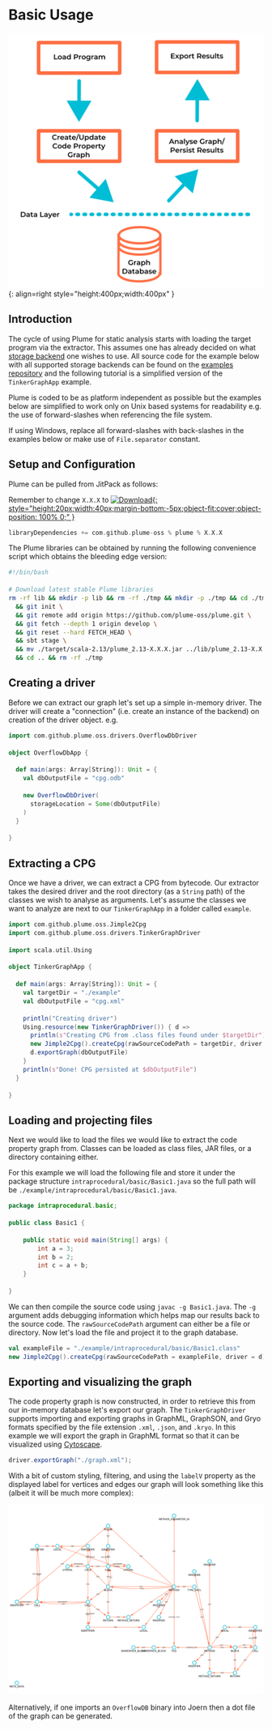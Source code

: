 # Basic Usage

![Basic Process](../assets/images/getting-started/basic-process.png){: align=right style="height:400px;width:400px" }

## Introduction

The cycle of using Plume for static analysis starts with loading the target program via the
extractor. This assumes one has already decided on what [storage
backend](../storage-backends/introduction.md) one wishes to use. All source code for the example
below with all supported storage backends can be found on the [examples
repository](https://github.com/plume-oss/plume-examples) and the following tutorial is a simplified
version of the `TinkerGraphApp` example. 

Plume is coded to be as platform independent as possible but the examples below are simplified to
work only on Unix based systems for readability e.g. the use of forward-slashes when referencing the
file system. 

If using Windows, replace all forward-slashes with back-slashes in the examples below or make use of
`File.separator` constant.

## Setup and Configuration

Plume can be pulled from JitPack as follows:

Remember to change `X.X.X` to [![Download](https://jitpack.io/v/plume-oss/plume.svg){: style="height:20px;width:40px;margin-bottom:-5px;object-fit:cover;object-position: 100% 0;" }](https://jitpack.io/#plume-oss/plume)

```sbt
libraryDependencies += com.github.plume-oss % plume % X.X.X
```

The Plume libraries can be obtained by running the following convenience script which obtains the
bleeding edge version:

```bash
#!/bin/bash

# Download latest stable Plume libraries
rm -rf lib && mkdir -p lib && rm -rf ./tmp && mkdir -p ./tmp && cd ./tmp \
  && git init \
  && git remote add origin https://github.com/plume-oss/plume.git \
  && git fetch --depth 1 origin develop \
  && git reset --hard FETCH_HEAD \
  && sbt stage \
  && mv ./target/scala-2.13/plume_2.13-X.X.X.jar ../lib/plume_2.13-X.X.X.jar \
  && cd .. && rm -rf ./tmp
```

## Creating a driver

Before we can extract our graph let's set up a simple in-memory driver. The driver will create a
"connection" (i.e. create an instance of the backend) on creation of the driver object. e.g.

```scala
import com.github.plume.oss.drivers.OverflowDbDriver

object OverflowDbApp {

  def main(args: Array[String]): Unit = {
    val dbOutputFile = "cpg.odb"

    new OverflowDbDriver(
      storageLocation = Some(dbOutputFile)
    )
  }

}
```

## Extracting a CPG

Once we have a driver, we can extract a CPG from bytecode. Our extractor takes the desired driver
and the root directory (as a `String` path) of the classes we wish to analyse as arguments. Let's
assume the classes we want to analyze are next to our `TinkerGraphApp` in a folder called `example`.

```scala
import com.github.plume.oss.Jimple2Cpg
import com.github.plume.oss.drivers.TinkerGraphDriver

import scala.util.Using

object TinkerGraphApp {

  def main(args: Array[String]): Unit = {
    val targetDir = "./example"
    val dbOutputFile = "cpg.xml"

    println("Creating driver")
    Using.resource(new TinkerGraphDriver()) { d =>
      println(s"Creating CPG from .class files found under $targetDir")
      new Jimple2Cpg().createCpg(rawSourceCodePath = targetDir, driver = d)
      d.exportGraph(dbOutputFile)
    }
    println(s"Done! CPG persisted at $dbOutputFile")
  }

}
```

## Loading and projecting files

Next we would like to load the files we would like to extract the code property graph from. Classes
can be loaded as class files, JAR files, or a directory containing either.

For this example we will load the following file and store it under the package structure
`intraprocedural/basic/Basic1.java` so the full path will be
`./example/intraprocedural/basic/Basic1.java`.

```java
package intraprocedural.basic;

public class Basic1 {

    public static void main(String[] args) {
        int a = 3;
        int b = 2;
        int c = a + b;
    }

}
```

We can then compile the source code using `javac -g Basic1.java`. The `-g` argument adds debugging
information which helps map our results back to the source code. The `rawSourceCodePath` argument
can either be a file or directory. Now let's load the file and project it to the graph database.

```scala
val exampleFile = "./example/intraprocedural/basic/Basic1.class"
new Jimple2Cpg().createCpg(rawSourceCodePath = exampleFile, driver = d)
```

## Exporting and visualizing the graph

The code property graph is now constructed, in order to retrieve this from our in-memory database
let's export our graph. The `TinkerGraphDriver` supports importing and exporting graphs in GraphML,
GraphSON, and Gryo formats specified by the file extension `.xml`, `.json`, and `.kryo`. In this
example we will export the graph in GraphML format so that it can be visualized using
[Cytoscape](https://cytoscape.org/).

```java
driver.exportGraph("./graph.xml");
```

With a bit of custom styling, filtering, and using the `labelV` property as the displayed label for vertices and
edges our graph will look something like this (albeit it will be much more complex):

![Basic Graph](../assets/images/getting-started/basic-graph.png)

Alternatively, if one imports an `OverflowDB` binary into Joern then a dot file of the graph can
be generated.
